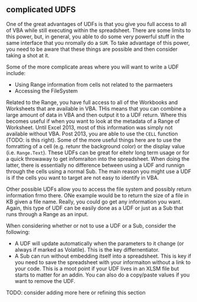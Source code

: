 ## complicated UDFS

One of the great advantages of UDFs is that you give you full access to all of VBA while still executing within the spreadsheet. There are some limits to this power, but, in general, you able to do some very powerful stuff in the same interface that you nromally do a `SUM`. To take advantage of this power, you need to be aware that these things are possible and then consider taking a shot at it.

Some of the more complicate areas where you will want to write a UDF include:

- Using Range information from cells not related to the parmaeters
- Accessing the FileSystem

Related to the Range, you have full access to all of the Workbooks and Worksheets that are available in VBA. THis means that you can combine a large amount of data in VBA and then output it to a UDF return. Where this becomes useful if when you want to look at the metadata of a Range of Worksheet. Until Excel 2013, most of this information was simply not available without VBA. Post 2013, you are able to use the `CELL` function (TODO: is this right). Some of the more useful things here are to use the fomratting of a cell (e.g. retunr the background color) or the display value (i.e. `Range.Text`). These UDFs can be great for eitehr long term usage or for a quick throwaway to get infomraiton into the spreadsheet. When doing the latter, there is essentially no difference between using a UDF and runnign through the cells using a normal Sub. The main reason you might use a UDF is if the cells you want to target are not easy to identify in VBA.

Other possible UDFs allow you to access the file system and possibly return information frmo there. ONe example would be to return the size of a file in KB given a file name. Really, you could go get any information you want. Again, this type of UDF can be easily done as a UDF or just as a Sub that runs through a Range as an input.

When considering whether or not to use a UDF or a Sub, consider the following:

- A UDF will update automatically when the parameters to it change (or always if marked as Volatile). This is the key differnentiator.
- A Sub can run without embedding itself into a spreadsheet. This is key if you need to save the spreadsheet with your informaiton without a link to your code. This is a moot point if your UDF lives in an XLSM file but starts to matter for an addin. You can also do a copy/paste values if you want to remove the UDF.

TODO: consider adding more here or refining this section
